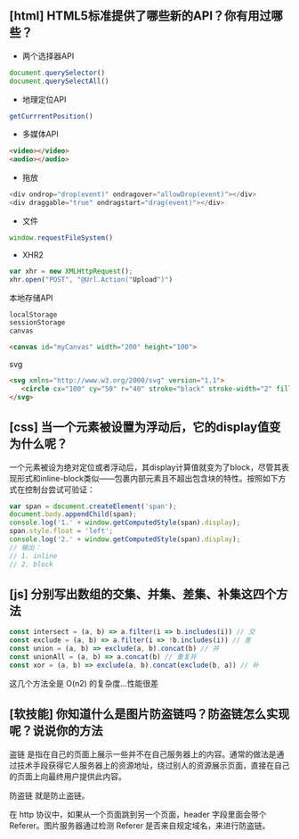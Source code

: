 ## [html] HTML5标准提供了哪些新的API？你有用过哪些？

* 两个选择器API
```javascript
document.querySelector()
document.querySelectAll()
```
* 地理定位API
```javascript
getCurrrentPosition()
```
* 多媒体API
```html
<video></video>
<audio></audio>
```

* 拖放
```javascript
<div ondrop="drop(event)" ondragover="allowDrop(event)"></div>
<div draggable="true" ondragstart="drag(event)"></div>
```
* 文件
```javascript
window.requestFileSystem()
```
* XHR2
```javascript
var xhr = new XMLHttpRequest();
xhr.open("POST", "@Url.Action("Upload")")
```

本地存储API

```javascript
localStorage
sessionStorage
canvas
```
```html
<canvas id="myCanvas" width="200" height="100">
```
svg

```html
<svg xmlns="http://www.w3.org/2000/svg" version="1.1">
   <circle cx="100" cy="50" r="40" stroke="black" stroke-width="2" fill="red" />
</svg>
```

## [css] 当一个元素被设置为浮动后，它的display值变为什么呢？

一个元素被设为绝对定位或者浮动后，其display计算值就变为了block，尽管其表现形式和inline-block类似——包裹内部元素且不超出包含块的特性。按照如下方式在控制台尝试可验证：
```javascript
var span = document.createElement('span');
document.body.appendChild(span);
console.log('1.' + window.getComputedStyle(span).display);
span.style.float = 'left';
console.log('2.' + window.getComputedStyle(span).display);
// 输出：
// 1. inline
// 2. block
```


## [js] 分别写出数组的交集、并集、差集、补集这四个方法

```javascript
const intersect = (a, b) => a.filter(i => b.includes(i)) // 交
const exclude = (a, b) => a.filter(i => !b.includes(i)) // 差
const union = (a, b) => exclude(a, b).concat(b) // 并
const unionAll = (a, b) => a.concat(b) // 重复并
const xor = (a, b) => exclude(a, b).concat(exclude(b, a)) // 补
```
这几个方法全是 O(n2) 的复杂度…性能很差

## [软技能] 你知道什么是图片防盗链吗？防盗链怎么实现呢？说说你的方法

盗链 是指在自己的页面上展示一些并不在自己服务器上的内容。通常的做法是通过技术手段获得它人服务器上的资源地址，绕过别人的资源展示页面，直接在自己的页面上向最终用户提供此内容。

防盗链 就是防止盗链。

在 http 协议中，如果从一个页面跳到另一个页面，header 字段里面会带个 Referer。图片服务器通过检测 Referer 是否来自规定域名，来进行防盗链。
